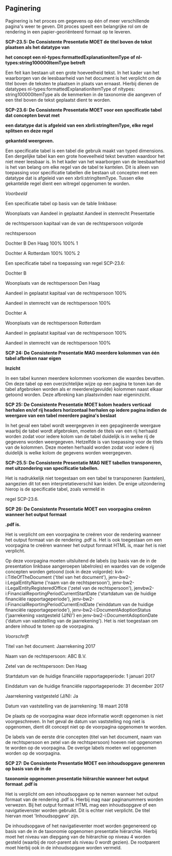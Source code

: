 ## Paginering

Paginering is het proces om gegevens op één of meer verschillende pagina's weer te geven. Dit proces speelt een belangrijke rol om de rendering in een papier-georiënteerd formaat op te leveren.

**SCP-23.5: De Consistente Presentatie MOET de titel boven de tekst plaatsen als het datatype van**

**het concept een nl-types:formattedExplanationItemType of nl-types:string100000ItemType betreft**

Een feit kan bestaan uit een grote hoeveelheid tekst. In het kader van het waarborgen van de leesbaarheid van het document is het verplicht om de titel boven de teksten te plaatsen in plaats van ernaast. Hierbij dienen de datatypes nl-types:formattedExplanationItemType of nltypes: string100000ItemType als de kenmerken in de taxonomie die aangeven of een titel boven de tekst geplaatst dient te worden.

**SCP-23.6: De Consistente Presentatie MOET voor een specificatie tabel dat concepten bevat met**

**een datatype dat is afgeleid van een xbrli:stringItemType, elke regel splitsen en deze regel**

**gekanteld weergeven.**

Een specificatie tabel is een tabel die gebruik maakt van typed dimensions. Een dergelijke tabel kan een grote hoeveelheid tekst bevatten waardoor het niet meer leesbaar is. In het kader van het waarborgen van de leesbaarheid is het van belang om elke regel van de tabel te kantelen. Dit is alleen van toepassing voor specificatie tabellen die bestaan uit concepten met een datatype dat is afgeleid van een xbrli:stringItemType. Tussen elke gekantelde regel dient een witregel opgenomen te worden.

_Voorbeeld_

Een specificatie tabel op basis van de table linkbase:

Woonplaats van Aandeel in geplaatst Aandeel in stemrecht Presentatie

de rechtspersoon kapitaal van de van de rechtspersoon volgorde

rechtspersoon

Dochter B Den Haag 100% 100% 1

Dochter A Rotterdam 100% 100% 2

Een specificatie tabel na toepassing van regel SCP-23.6:

Dochter B

Woonplaats van de rechtspersoon Den Haag

Aandeel in geplaatst kapitaal van de rechtspersoon 100%

Aandeel in stemrecht van de rechtspersoon 100%

Dochter A

Woonplaats van de rechtspersoon Rotterdam

Aandeel in geplaatst kapitaal van de rechtspersoon 100%

Aandeel in stemrecht van de rechtspersoon 100%

**SCP 24: De Consistente Presentatie MAG meerdere kolommen van één tabel afbreken naar eigen**

**Inzicht**

In een tabel kunnen meerdere kolommen voorkomen die waardes bevatten. Om deze tabel op een overzichtelijke wijze op een pagina te tonen kan de tabel afgebroken worden als er meerdere(gevulde) kolommen naast elkaar getoond worden. Deze afbreking kan plaatsvinden naar eigeninzicht.

**SCP 25: De Consistente Presentatie MOET kolom headers verticaal herhalen en/of rij headers horizontaal herhalen op iedere pagina indien de weergave van een tabel meerdere pagina's beslaat**

In het geval een tabel wordt weergegeven in een gepagineerde weergave waarbij de tabel wordt afgebroken, moeten de titels van een rij herhaald worden zodat voor iedere kolom van de tabel duidelijk is in welke rij de gegevens worden weergegeven. Hetzelfde is van toepassing voor de titels van de kolommen. Deze moeten herhaald worden zodat voor iedere rij duidelijk is welke kolom de gegevens worden weergegeven.

**SCP-25.5: De Consistente Presentatie MAG NIET tabellen transponeren, met uitzondering van specificatie tabellen.**

Het is nadrukkelijk niet toegestaan om een tabel te transponeren (kantelen), aangezien dit tot een interpretatieverschil kan leiden. De enige uitzondering hierop is de specificatie tabel, zoals vermeld in

regel SCP-23.6.

**SCP 26: De Consistente Presentatie MOET een voorpagina creëren wanneer het output formaat**

**.pdf is.**

Het is verplicht om een voorpagina te creëren voor de rendering wanneer het output formaat van de rendering .pdf is. Het is ook toegestaan om een voorpagina te creëren wanneer het output formaat HTML is, maar het is niet verplicht.

Op deze voorpagina moeten uitsluitend de labels (op basis van de in de presentation linkbase aangeroepen labelroles) en waardes van de volgende concepten worden getoond (ook in deze volgorde): kvk-i:TitleOfTheDocument ('titel van het document'), jenv-bw2-i:LegalEntityName ('naam van de rechtspersoon'), jenv-bw2-i:LegalEntityRegisteredOffice ('zetel van de rechtspersoon'), jenvbw2-i:FinancialReportingPeriodCurrentStartDate ('startdatum van de huidige financiële rapportageperiode'), jenv-bw2-i:FinancialReportingPeriodCurrentEndDate ('einddatum van de huidige financiële rapportageperiode'), jenv-bw2-i:DocumentAdoptionStatus ('jaarrekening vastgesteld (J/N)') en jenv-bw2-i:DocumentAdoptionDate ('datum van vaststelling van de jaarrekening'). Het is niet toegestaan om andere inhoud te tonen op de voorpagina.

_Voorschrift_

Titel van het document: Jaarrekening 2017

Naam van de rechtspersoon: ABC B.V.

Zetel van de rechtspersoon: Den Haag

Startdatum van de huidige financiële rapportageperiode: 1 januari 2017

Einddatum van de huidige financiële rapportageperiode: 31 december 2017

Jaarrekening vastgesteld (J/N): Ja

Datum van vaststelling van de jaarrekening: 18 maart 2018

De plaats op de voorpagina waar deze informatie wordt opgenomen is niet voorgeschreven. In het geval de datum van vaststelling nog niet is opgenomen, dient dit concept niet op de voorpagina opgenomen te worden.

De labels van de eerste drie concepten (titel van het document, naam van de rechtspersoon en zetel van de rechtspersoon) hoeven niet opgenomen te worden op de voorpagina. De overige labels moeten wel opgenomen worden op de voorpagina.

**SCP 27: De Consistente Presentatie MOET een inhoudsopgave genereren op basis van de in de**

**taxonomie opgenomen presentatie hiërarchie wanneer het output formaat .pdf is**

Het is verplicht om een inhoudsopgave op te nemen wanneer het output formaat van de rendering .pdf is. Hierbij mag naar paginanummers worden verwezen. Bij het output formaat HTML mag een inhoudsopgave of een navigatievenster worden gebruikt. Dit is echter niet verplicht. De titel hiervan moet 'Inhoudsopgave' zijn.

De inhoudsopgave of het navigatieventer moet worden gegenereerd op basis van de in de taxonomie opgenomen presentatie hiërarchie. Hierbij moet het niveau van diepgang van de hiërarchie op niveau 4 worden gesteld (waarbij de root-parent als niveau 0 wordt gezien). De rootparent moet hierbij ook in de inhoudsopgave worden vermeld.
